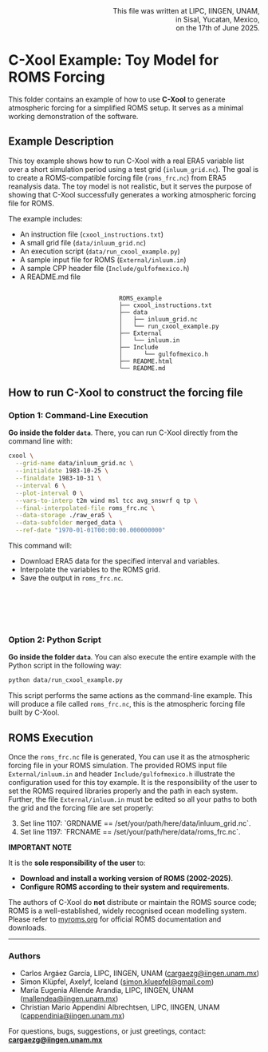 <div align="right">
This file was written at LIPC, IINGEN, UNAM, <br>
in Sisal, Yucatan, Mexico, <br>
on the 17th of June 2025.
</div>

# C-Xool Example: Toy Model for ROMS Forcing

This folder contains an example of how to use **C-Xool** 
to generate atmospheric forcing for a simplified ROMS setup. 
It serves as a minimal working demonstration of the software.

## Example Description

This toy example shows how to run C-Xool with a real ERA5 variable list over a 
short simulation period using a test grid (`inluum_grid.nc`). 
The goal is to create a ROMS-compatible forcing file (`roms_frc.nc`) 
from ERA5 reanalysis data.
The toy model is not realistic, but it serves the purpose of showing 
that C-Xool successfully generates a working atmospheric forcing file for ROMS.

The example includes:

- An instruction file (`cxool_instructions.txt`)
- A small grid file (`data/inluum_grid.nc`)
- An execution script (`data/run_cxool_example.py`)
- A sample input file for ROMS (`External/inluum.in`)
- A sample CPP header file (`Include/gulfofmexico.h`)
- A README.md file 

<pre><code>
                               ROMS_example
                               ├── cxool_instructions.txt
                               ├── data
                               │   ├── inluum_grid.nc
                               │   └── run_cxool_example.py
                               ├── External
                               │   └── inluum.in
                               ├── Include
                               │      └── gulfofmexico.h
                               ├── README.html
                               └── README.md
</code></pre>

## How to run C-Xool to construct the forcing file

### Option 1: Command-Line Execution


**Go inside the folder `data`**. There, you can run C-Xool directly from the command line with:

```bash
cxool \
  --grid-name data/inluum_grid.nc \
  --initialdate 1983-10-25 \
  --finaldate 1983-10-31 \
  --interval 6 \
  --plot-interval 0 \
  --vars-to-interp t2m wind msl tcc avg_snswrf q tp \
  --final-interpolated-file roms_frc.nc \
  --data-storage ./raw_era5 \
  --data-subfolder merged_data \
  --ref-date "1970-01-01T00:00:00.000000000"
```
This command will:

- Download ERA5 data for the specified interval and variables.
- Interpolate the variables to the ROMS grid.
- Save the output in `roms_frc.nc`.

<br>
<br>
<br>
<br>

### Option 2: Python Script
**Go inside the folder `data`**. You can also execute the entire example with the Python script in the following way:

```bash
python data/run_cxool_example.py
```

This script performs the same actions as the command-line example.
This will produce a file called `roms_frc.nc`, this is the atmospheric forcing file built by C-Xool.

## ROMS Execution

Once the `roms_frc.nc` file is generated, 
You can use it as the atmospheric forcing file in your ROMS simulation. 
The provided ROMS input file `External/inluum.in` and header `Include/gulfofmexico.h` 
illustrate the configuration used for this toy example.
It is the responsibility of the user to set the ROMS required libraries properly and the 
path in each system. Further, the file `External/inluum.in` must be edited so all your paths 
to both the grid and the forcing file are set properly:
<ol start="3">
<li>Set line 1107: `GRDNAME == /set/your/path/here/data/inluum_grid.nc`.</li>
<li>Set line 1197: `FRCNAME == /set/your/path/here/data/roms_frc.nc`.</li>
</ol>


 **IMPORTANT NOTE**

It is the **sole responsibility of the user** to:

- **Download and install a working version of ROMS (2002-2025)**.
- **Configure ROMS according to their system and requirements**.

The authors of C-Xool do **not** distribute or maintain the ROMS source code; ROMS is a well-established, widely recognised ocean modelling system. 
Please refer to [myroms.org](https://www.myroms.org) for official ROMS documentation and downloads.

---

### Authors

- Carlos Argáez García, LIPC, IINGEN, UNAM ([cargaezg@iingen.unam.mx](mailto:cargaezg@iingen.unam.mx))
- Simon Klüpfel, Axelyf, Iceland ([simon.kluepfel@gmail.com](mailto:simon.kluepfel@gmail.com))
- María Eugenia Allende Arandia, LIPC, IINGEN, UNAM ([mallendea@iingen.unam.mx](mailto:mallendea@iingen.unam.mx))
- Christian Mario Appendini Albrechtsen, LIPC, IINGEN, UNAM ([cappendinia@iingen.unam.mx](mailto:cappendinia@iingen.unam.mx))

For questions, bugs, suggestions, or just greetings, contact:  
**cargaezg@iingen.unam.mx**

